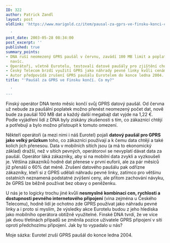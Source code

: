 ```yaml
---
ID: 322
author: Patrick Zandl
layout: post
oldlink: 'https://www.marigold.cz/item/pausal-za-gprs-ve-finsku-konci-co-my

  '
post_date: 2003-05-28 08:34:00
post_excerpt: ''
published: true
summary_points:
- DNA ruší neomezený GPRS paušál v červnu, zavádí 100 MB limit a poplatky za data
  navíc.
- Operátoři, včetně Eurotelu, testovali datové paušály pro zjištění chování zákazníků.
- Český Telecom brzdí využití GPRS jako náhrady pevné linky kvůli cenám a dostupnosti.
- Autor předpovídá zrušení GPRS paušálu Eurotelem do konce ledna 2004.
title: "'Paušál za GPRS ve Finsku končí. Co my?"

  '
---
```


<p>
Finský operátor DNA tento měsíc končí svůj GPRS datový paušál. Od června už nebude za paušální poplatek možno přenést neomezený počet dat, nově bude za paušál 100 MB dat a každý další megabajt dat vyjde na 1,22 &#8364;. Podle vyjádření lidí z DNA byly získány zkušenosti s tím, co zákaznící chtějí a potřebují a bylo možno přistoupit k tomuto omezení. </p>

<p>
Někteří operátoři (a mezi nimi i náš Eurotel) pojali <STRONG>datový paušál pro GPRS jako velký průzkum</STRONG> toho, co zákazníci používají a k čemu data chtějí a také kolich jich přenesou. Data v mobilních sítích jsou (a má to ekonomický základ) dražší, než v sítích pevných, operátorovi se nevyplatí dávat data za paušál. Operátor láká zákazníky, aby si na mobilní data zvykli a vyzkoušeli je. Většina zákazníků hodně dat přenese v první euforii, ale za pár měsíců již přenáší o 60% dat méně. Zrušení datového paušálu pak odřízne zákazníky, kteří si z GPRS udělali náhradu pevné linky, zatímco pro většinu ostatních neznamená podstatné zvýšení ceny, ale přitom zachování návyku, že GPRS lze běžně používat bez obavy o peněženku. </p>

<p>
U nás je to logicky trochu jiné kvůli <STRONG>nesmyslné kombinaci cen, rychlosti a dostupnosti pevného internetového připojení</STRONG> (vina zejména u Českého Telecomu), hodně lidí je ochotno zde GPRS používat jako náhradu pevné linky a i proto si myslím, že výsledky akce Eurotelu budou z jeho hlediska jako mobilního operátora obtížně využitelné. Finské DNA tvrdí, že ve více jak dvou třetinách případů se změnila pozice uživatele GPRS připojení v síti oproti předchozímu připojení. Jak by to vypadalo u nás? </p>

<p>
Moje sázka: Eurotel zruší GPRS paušál do konce ledna 2004. </p>